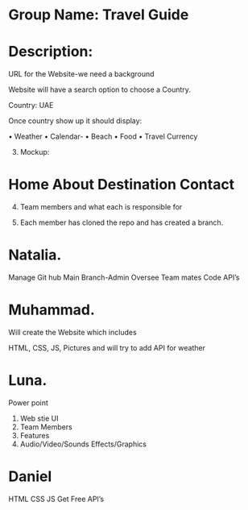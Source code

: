 
# Group Name: Travel Guide

# 	Description: 

URL for the Website-we need a background 

Website will have a search option to choose a Country. 

Country: UAE

Once country show up it should display:

•	Weather
•	Calendar-
•	Beach
•	Food
•	Travel Currency

3)	Mockup: 

# Home        About        Destination         Contact  

4)	Team members and what each is responsible for 

5)	Each member has cloned the repo and has created a branch.


# Natalia.  

Manage Git hub Main Branch-Admin
Oversee Team mates Code
API’s

# Muhammad.   

Will create the Website which includes

HTML, CSS, JS, Pictures and will try to add API for weather


# Luna.     

Power point 

1)	Web stie UI
2)  Team Members
3)  Features
4)  Audio/Video/Sounds Effects/Graphics


# Daniel

HTML
CSS
JS
Get Free API’s